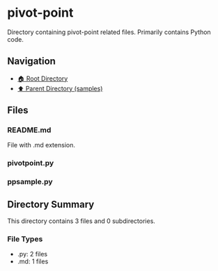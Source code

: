 # pivot-point

Directory containing pivot-point related files. Primarily contains Python code.

## Navigation

* [🏠 Root Directory](../../README.md)
* [⬆️ Parent Directory (samples)](../README.md)

## Files

### README.md

File with .md extension.

### pivotpoint.py

### ppsample.py

## Directory Summary

This directory contains 3 files and 0 subdirectories.

### File Types

* .py: 2 files
* .md: 1 files
